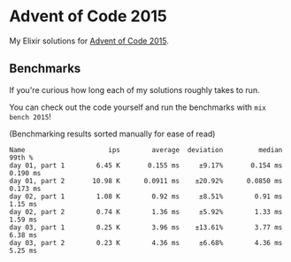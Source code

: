 # Advent of Code 2015

My Elixir solutions for [Advent of Code 2015](https://adventofcode.com/2015).

## Benchmarks

If you're curious how long each of my solutions roughly takes to run.

You can check out the code yourself and run the benchmarks with `mix bench 2015`!

(Benchmarking results sorted manually for ease of read)

```
Name                     ips        average  deviation         median         99th %
day 01, part 1        6.45 K       0.155 ms     ±9.17%       0.154 ms       0.190 ms
day 01, part 2       10.98 K      0.0911 ms    ±20.92%      0.0850 ms       0.173 ms
day 02, part 1        1.08 K        0.92 ms     ±8.51%        0.91 ms        1.15 ms
day 02, part 2        0.74 K        1.36 ms     ±5.92%        1.33 ms        1.59 ms
day 03, part 1        0.25 K        3.96 ms    ±13.61%        3.77 ms        6.38 ms
day 03, part 2        0.23 K        4.36 ms     ±6.68%        4.36 ms        5.25 ms
```
